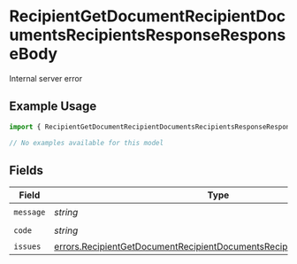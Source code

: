 # RecipientGetDocumentRecipientDocumentsRecipientsResponseResponseBody

Internal server error

## Example Usage

```typescript
import { RecipientGetDocumentRecipientDocumentsRecipientsResponseResponseBody } from "@documenso/sdk-typescript/models/errors";

// No examples available for this model
```

## Fields

| Field                                                                                                                                                            | Type                                                                                                                                                             | Required                                                                                                                                                         | Description                                                                                                                                                      |
| ---------------------------------------------------------------------------------------------------------------------------------------------------------------- | ---------------------------------------------------------------------------------------------------------------------------------------------------------------- | ---------------------------------------------------------------------------------------------------------------------------------------------------------------- | ---------------------------------------------------------------------------------------------------------------------------------------------------------------- |
| `message`                                                                                                                                                        | *string*                                                                                                                                                         | :heavy_check_mark:                                                                                                                                               | N/A                                                                                                                                                              |
| `code`                                                                                                                                                           | *string*                                                                                                                                                         | :heavy_check_mark:                                                                                                                                               | N/A                                                                                                                                                              |
| `issues`                                                                                                                                                         | [errors.RecipientGetDocumentRecipientDocumentsRecipientsResponseIssues](../../models/errors/recipientgetdocumentrecipientdocumentsrecipientsresponseissues.md)[] | :heavy_minus_sign:                                                                                                                                               | N/A                                                                                                                                                              |